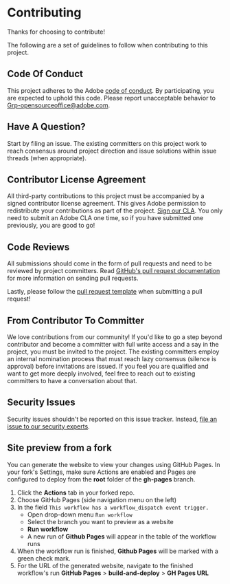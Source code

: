 # Contributing

Thanks for choosing to contribute!

The following are a set of guidelines to follow when contributing to this project.

## Code Of Conduct

This project adheres to the Adobe [code of conduct](CODE_OF_CONDUCT.md). By participating,
you are expected to uphold this code. Please report unacceptable behavior to
[Grp-opensourceoffice@adobe.com](mailto:Grp-opensourceoffice@adobe.com).

## Have A Question?

Start by filing an issue. The existing committers on this project work to reach
consensus around project direction and issue solutions within issue threads
(when appropriate).

## Contributor License Agreement

All third-party contributions to this project must be accompanied by a signed contributor
license agreement. This gives Adobe permission to redistribute your contributions
as part of the project. [Sign our CLA](https://opensource.adobe.com/cla.html). You
only need to submit an Adobe CLA one time, so if you have submitted one previously,
you are good to go!

## Code Reviews

All submissions should come in the form of pull requests and need to be reviewed
by project committers. Read [GitHub's pull request documentation](https://help.github.com/articles/about-pull-requests/)
for more information on sending pull requests.

Lastly, please follow the [pull request template](PULL_REQUEST_TEMPLATE.md) when
submitting a pull request!

## From Contributor To Committer

We love contributions from our community! If you'd like to go a step beyond contributor
and become a committer with full write access and a say in the project, you must
be invited to the project. The existing committers employ an internal nomination
process that must reach lazy consensus (silence is approval) before invitations
are issued. If you feel you are qualified and want to get more deeply involved,
feel free to reach out to existing committers to have a conversation about that.

## Security Issues

Security issues shouldn't be reported on this issue tracker. Instead, [file an issue to our security experts](https://helpx.adobe.com/security/alertus.html).

## Site preview from a fork

You can generate the website to view your changes using GitHub Pages.
In your fork's Settings, make sure Actions are enabled and Pages are configured to deploy from the **root** folder of the **gh-pages** branch.

1. Click the **Actions** tab in your forked repo.
1. Choose GitHub Pages (side navigation menu on the left)
1. In the field `This workflow has a workflow_dispatch event trigger.`
   - Open drop-down menu `Run workflow`
   - Select the branch you want to preview as a website
   - **Run workflow**
   - A new run of **Github Pages** will appear in the table of the workflow runs
1. When the workflow run is finished, **Github Pages** will be marked with a green check mark.
1. For the URL of the generated website, navigate to the finished workflow's run **GitHub Pages** > **build-and-deploy** > **GH Pages URL**

